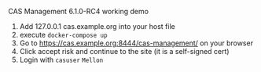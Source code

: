 CAS Management 6.1.0-RC4 working demo

1. Add 127.0.0.1 cas.example.org into your host file
2. execute `docker-compose up`
3. Go to https://cas.example.org:8444/cas-management/ on your browser
4. Click accept risk and continue to the site (it is a self-signed cert)
4. Login with `casuser` `Mellon`